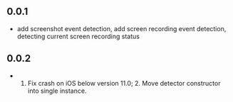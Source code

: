 ## 0.0.1

* add screenshot event detection, add screen recording event detection, detecting current screen recording status

## 0.0.2

* 1. Fix crash on iOS below version 11.0; 2. Move detector constructor into single instance.
